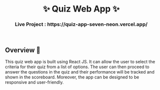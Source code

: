 <h1 align="center">
       ✨  Quiz Web App  ✨
</h1>

<div align="center">

</div>

<h3 align="center">
          Live Project : https://quiz-app-seven-neon.vercel.app/
</h3>
<br />



## Overview 🔨

This quiz web app is built using React JS. It can allow the user to select the criteria for their quiz from a list of options. The user can then proceed to answer the questions in the quiz and their performance will be tracked and shown in the scoreboard. Moreover, the app can be designed to be responsive and user-friendly.

  <br />



